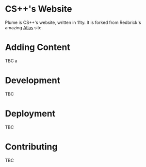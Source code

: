 # CS++'s Website

Plume is CS++'s website, written in 11ty.
It is forked from Redbrick's amazing [Atlas](https://github.com/redbrick/atlas) site.

# Adding Content
TBC
a

# Development
TBC

# Deployment
TBC

# Contributing
TBC
